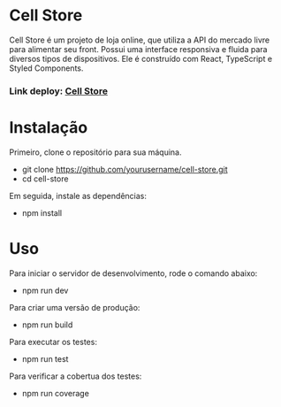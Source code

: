 # Cell Store

Cell Store é um projeto de loja online, que utiliza a API do mercado livre para alimentar seu front. Possui uma interface responsiva e fluida para diversos tipos de dispositivos. Ele é construído com React, TypeScript e Styled Components.

### Link deploy: [Cell Store](https://ce-ll-store.vercel.app)

# Instalação

Primeiro, clone o repositório para sua máquina.

  - git clone https://github.com/yourusername/cell-store.git
  - cd cell-store

Em seguida, instale as dependências:

  - npm install

# Uso

Para iniciar o servidor de desenvolvimento, rode o comando abaixo:

  - npm run dev

Para criar uma versão de produção:
  
  - npm run build

Para executar os testes:

  - npm run test

Para verificar a cobertua dos testes:

  - npm run coverage
